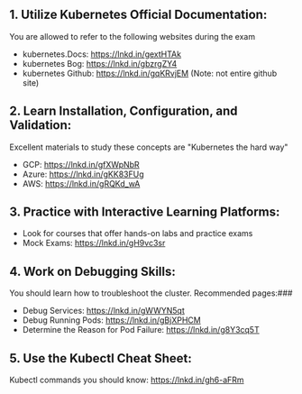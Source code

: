 
## 1. Utilize Kubernetes Official Documentation:

You are allowed to refer to the following websites during the exam
- kubernetes.Docs: https://lnkd.in/gextHTAk
- kubernetes Bog: https://lnkd.in/gbzrgZY4
- kubernetes Github: https://lnkd.in/gqKRvjEM
  (Note: not entire github site)

## 2. Learn Installation, Configuration, and Validation:

Excellent materials to study these concepts are "Kubernetes the hard way"
- GCP: https://lnkd.in/gfXWpNbR
- Azure: https://lnkd.in/gKK83FUg
- AWS: https://lnkd.in/gRQKd_wA

## 3. Practice with Interactive Learning Platforms:

- Look for courses that offer hands-on labs and practice exams
- Mock Exams: https://lnkd.in/gH9vc3sr

## 4. Work on Debugging Skills:

You should learn how to troubleshoot the cluster. Recommended pages:###
- Debug Services: https://lnkd.in/gWWYN5qt
- Debug Running Pods: https://lnkd.in/gBjXPHCM
- Determine the Reason for Pod Failure: https://lnkd.in/g8Y3cq5T

## 5. Use the Kubectl Cheat Sheet:

Kubectl commands you should know: https://lnkd.in/gh6-aFRm
